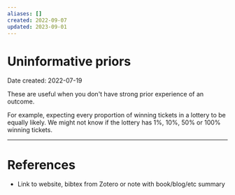 ```yaml
---
aliases: []
created: 2022-09-07
updated: 2023-09-01
---
```


# Uninformative priors
Date created: 2022-07-19

These are useful when you don't have strong prior experience of an outcome. 

For example, expecting every proportion of winning tickets in a lottery to be equally likely. We might not know if the lottery has 1%, 10%, 50% or 100% winning tickets.

---
# References
* Link to website, bibtex from Zotero or note with book/blog/etc summary